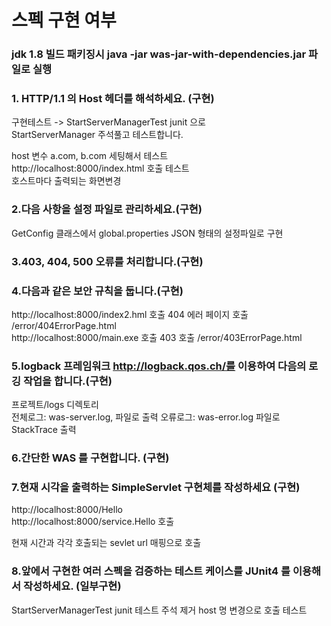 # 스펙 구현 여부 

### jdk 1.8 빌드 패키징시 java -jar was-jar-with-dependencies.jar 파일로 실행

### 1. HTTP/1.1 의 Host 헤더를 해석하세요. (구현)

구현테스트 -> StartServerManagerTest junit 으로<br>
StartServerManager 주석풀고 테스트합니다.

host 변수 a.com,  b.com 세팅해서 테스트<br>
http://localhost:8000/index.html 호출 테스트<br> 
호스트마다 출력되는 화면변경


### 2.다음 사항을 설정 파일로 관리하세요.(구현)

GetConfig 클래스에서 global.properties JSON 형태의 설정파일로 구현

### 3.403, 404, 500 오류를 처리합니다.(구현)
### 4.다음과 같은 보안 규칙을 둡니다.(구현)
http://localhost:8000/index2.hml 호출 404 에러 페이지 호출 /error/404ErrorPage.html<br>
http://localhost:8000/main.exe 호출 403 호출 /error/403ErrorPage.html
 

### 5.logback 프레임워크 http://logback.qos.ch/를 이용하여 다음의 로깅 작업을 합니다.(구현)

프로젝트/logs 디렉토리  
전체로그: was-server.log, 파일로 출력 
오류로그: was-error.log 파일로 StackTrace 출력 

### 6.간단한 WAS 를 구현합니다. (구현)
### 7.현재 시각을 출력하는 SimpleServlet 구현체를 작성하세요 (구현)

http://localhost:8000/Hello<br> 
http://localhost:8000/service.Hello 호출

현재 시간과 각각 호출되는 sevlet url 매핑으로 호출

### 8.앞에서 구현한 여러 스펙을 검증하는 테스트 케이스를 JUnit4 를 이용해서 작성하세요. (일부구현)

StartServerManagerTest junit 테스트 주석 제거 host 명 변경으로 호출 테스트






